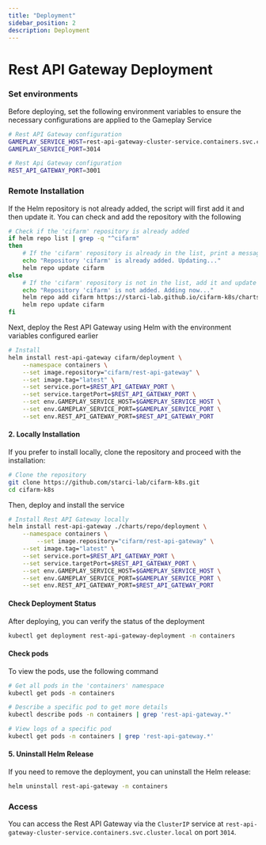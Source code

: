 ```yaml
---
title: "Deployment"
sidebar_position: 2
description: Deployment
---
```

# Rest API Gateway Deployment

### Set environments
Before deploying, set the following environment variables to ensure the necessary configurations are applied to the Gameplay Service
```bash
# Rest API Gateway configuration
GAMEPLAY_SERVICE_HOST=rest-api-gateway-cluster-service.containers.svc.cluster.local
GAMEPLAY_SERVICE_PORT=3014

# Rest Api Gateway configuration
REST_API_GATEWAY_PORT=3001
```
### Remote Installation
If the Helm repository is not already added, the script will first add it and then update it. You can check and add the repository with the following
```bash
# Check if the 'cifarm' repository is already added
if helm repo list | grep -q "^cifarm" 
then
    # If the 'cifarm' repository is already in the list, print a message and update the repository
    echo "Repository 'cifarm' is already added. Updating..."
    helm repo update cifarm
else
    # If the 'cifarm' repository is not in the list, add it and update the repository
    echo "Repository 'cifarm' is not added. Adding now..."
    helm repo add cifarm https://starci-lab.github.io/cifarm-k8s/charts
    helm repo update cifarm
fi
```
Next, deploy the Rest API Gateway using Helm with the environment variables configured earlier
```bash
# Install
helm install rest-api-gateway cifarm/deployment \
    --namespace containers \
    --set image.repository="cifarm/rest-api-gateway" \
    --set image.tag="latest" \
    --set service.port=$REST_API_GATEWAY_PORT \
    --set service.targetPort=$REST_API_GATEWAY_PORT \
    --set env.GAMEPLAY_SERVICE_HOST=$GAMEPLAY_SERVICE_HOST \
    --set env.GAMEPLAY_SERVICE_PORT=$GAMEPLAY_SERVICE_PORT \
    --set env.REST_API_GATEWAY_PORT=$REST_API_GATEWAY_PORT 
```
#### 2. Locally Installation
If you prefer to install locally, clone the repository and proceed with the installation:
```bash
# Clone the repository
git clone https://github.com/starci-lab/cifarm-k8s.git
cd cifarm-k8s
```
Then, deploy and install the service
```bash
# Install Rest API Gateway locally
helm install rest-api-gateway ./charts/repo/deployment \
    --namespace containers \
        --set image.repository="cifarm/rest-api-gateway" \
    --set image.tag="latest" \
    --set service.port=$REST_API_GATEWAY_PORT \
    --set service.targetPort=$REST_API_GATEWAY_PORT \
    --set env.GAMEPLAY_SERVICE_HOST=$GAMEPLAY_SERVICE_HOST \
    --set env.GAMEPLAY_SERVICE_PORT=$GAMEPLAY_SERVICE_PORT \
    --set env.REST_API_GATEWAY_PORT=$REST_API_GATEWAY_PORT 
```
#### Check Deployment Status
After deploying, you can verify the status of the deployment
```bash
kubectl get deployment rest-api-gateway-deployment -n containers
```
#### Check pods
To view the pods, use the following command
```bash
# Get all pods in the 'containers' namespace
kubectl get pods -n containers

# Describe a specific pod to get more details
kubectl describe pods -n containers | grep 'rest-api-gateway.*'

# View logs of a specific pod
kubectl get pods -n containers | grep 'rest-api-gateway.*'
```
#### 5. Uninstall Helm Release
If you need to remove the deployment, you can uninstall the Helm release:
```bash
helm uninstall rest-api-gateway -n containers
```
### Access
You can access the Rest API Gateway via the `ClusterIP` service at `rest-api-gateway-cluster-service.containers.svc.cluster.local` on port `3014`.